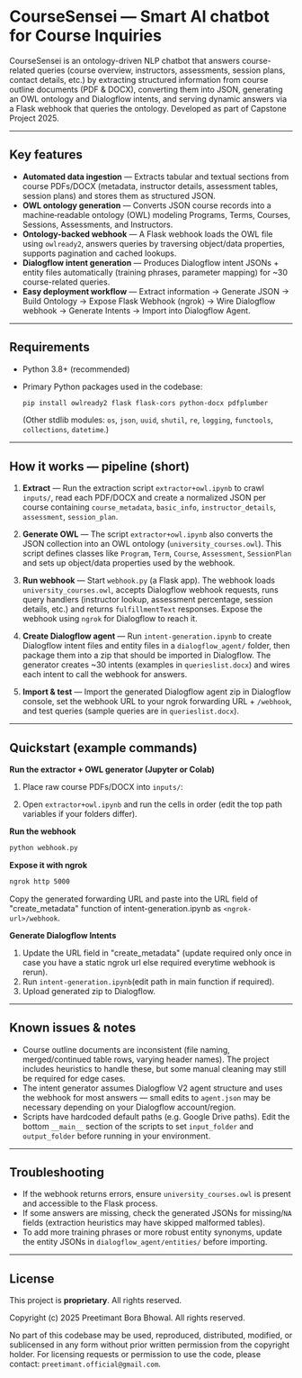 # CourseSensei — Smart AI chatbot for Course Inquiries

CourseSensei is an ontology-driven NLP chatbot that answers course-related queries (course overview, instructors, assessments, session plans, contact details, etc.) by extracting structured information from course outline documents (PDF & DOCX), converting them into JSON, generating an OWL ontology and Dialogflow intents, and serving dynamic answers via a Flask webhook that queries the ontology. Developed as part of Capstone Project 2025.

---

## Key features

* **Automated data ingestion** — Extracts tabular and textual sections from course PDFs/DOCX (metadata, instructor details, assessment tables, session plans) and stores them as structured JSON.
* **OWL ontology generation** — Converts JSON course records into a machine‑readable ontology (OWL) modeling Programs, Terms, Courses, Sessions, Assessments, and Instructors.
* **Ontology-backed webhook** — A Flask webhook loads the OWL file using `owlready2`, answers queries by traversing object/data properties, supports pagination and cached lookups.
* **Dialogflow intent generation** — Produces Dialogflow intent JSONs + entity files automatically (training phrases, parameter mapping) for \~30 course-related queries.
* **Easy deployment workflow** — Extract information → Generate JSON → Build Ontology → Expose Flask Webhook (ngrok) → Wire Dialogflow webhook → Generate Intents → Import into Dialogflow Agent.

---

## Requirements

* Python 3.8+ (recommended)
* Primary Python packages used in the codebase:

  ```bash
  pip install owlready2 flask flask-cors python-docx pdfplumber
  ```

  (Other stdlib modules: `os`, `json`, `uuid`, `shutil`, `re`, `logging`, `functools`, `collections`, `datetime`.)

---

## How it works — pipeline (short)

1. **Extract** — Run the extraction script `extractor+owl.ipynb` to crawl `inputs/`, read each PDF/DOCX and create a normalized JSON per course containing `course_metadata`, `basic_info`, `instructor_details`, `assessment`, `session_plan`.

2. **Generate OWL** — The script `extractor+owl.ipynb` also converts the JSON collection into an OWL ontology (`university_courses.owl`). This script defines classes like `Program`, `Term`, `Course`, `Assessment`, `SessionPlan` and sets up object/data properties used by the webhook.

3. **Run webhook** — Start `webhook.py` (a Flask app). The webhook loads `university_courses.owl`, accepts Dialogflow webhook requests, runs query handlers (instructor lookup, assessment percentage, session details, etc.) and returns `fulfillmentText` responses. Expose the webhook using `ngrok` for Dialogflow to reach it.

4. **Create Dialogflow agent** — Run `intent-generation.ipynb` to create Dialogflow intent files and entity files in a `dialogflow_agent/` folder, then package them into a zip that should be imported in Dialogflow. The generator creates \~30 intents (examples in `querieslist.docx`) and wires each intent to call the webhook for answers.

5. **Import & test** — Import the generated Dialogflow agent zip in Dialogflow console, set the webhook URL to your ngrok forwarding URL + `/webhook`, and test queries (sample queries are in `querieslist.docx`).

---

## Quickstart (example commands)

**Run the extractor + OWL generator (Jupyter or Colab)**

1. Place raw course PDFs/DOCX into `inputs/`:

2. Open `extractor+owl.ipynb` and run the cells in order (edit the top path variables if your folders differ).

**Run the webhook**

```bash
python webhook.py
```

**Expose it with ngrok**

```bash
ngrok http 5000
```

Copy the generated forwarding URL and paste into the URL field of "create_metadata" function of intent-generation.ipynb as `<ngrok-url>/webhook`.

**Generate Dialogflow Intents**

1. Update the URL field in "create_metadata" (update required only once in case you have a static ngrok url else required everytime webhook is rerun).
2. Run `intent-generation.ipynb`(edit path in main function if required).
3. Upload generated zip to Dialogflow.
---

## Known issues & notes

* Course outline documents are inconsistent (file naming, merged/continued table rows, varying header names). The project includes heuristics to handle these, but some manual cleaning may still be required for edge cases.
* The intent generator assumes Dialogflow V2 agent structure and uses the webhook for most answers — small edits to `agent.json` may be necessary depending on your Dialogflow account/region.
* Scripts have hardcoded default paths (e.g. Google Drive paths). Edit the bottom `__main__` section of the scripts to set `input_folder` and `output_folder` before running in your environment.

---

## Troubleshooting

* If the webhook returns errors, ensure `university_courses.owl` is present and accessible to the Flask process.
* If some answers are missing, check the generated JSONs for missing/`NA` fields (extraction heuristics may have skipped malformed tables).
* To add more training phrases or more robust entity synonyms, update the entity JSONs in `dialogflow_agent/entities/` before importing.

---

## License

This project is **proprietary**. All rights reserved.

Copyright (c) 2025 Preetimant Bora Bhowal. All rights reserved.

No part of this codebase may be used, reproduced, distributed, modified, or sublicensed in any form without prior written permission from the copyright holder. For licensing requests or permission to use the code, please contact: `preetimant.official@gmail.com`.
